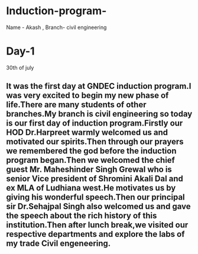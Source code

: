 # Induction-program-
Name - Akash , Branch- civil engineering 

# Day-1 

30th of july 
## It was the first day at GNDEC induction program.I was very excited to begin my new phase of life.There are many students of other branches.My branch is civil engineering so today is our first day of induction program.Firstly our HOD Dr.Harpreet warmly welcomed us and motivated our spirits.Then through our prayers we remembered the god before the induction program began.Then we welcomed the chief guest Mr. Maheshinder Singh Grewal who is senior Vice president of Shromini Akali Dal and ex MLA of Ludhiana west.He motivates us by giving his wonderful speech.Then our principal sir Dr.Sehajpal Singh also welcomed us and gave the speech about the rich history of this institution.Then after lunch break,we visited our respective departments and explore the labs of my trade Civil engeneering.

